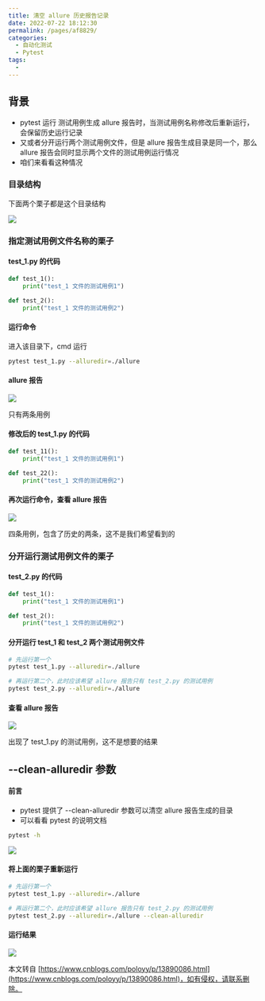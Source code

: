 ```yaml
---
title: 清空 allure 历史报告记录
date: 2022-07-22 18:12:30
permalink: /pages/af8829/
categories:
  - 自动化测试
  - Pytest
tags:
  - 
---
```

背景
--

*   pytest 运行 测试用例生成 allure 报告时，当测试用例名称修改后重新运行，会保留历史运行记录
*   又或者分开运行两个测试用例文件，但是 allure 报告生成目录是同一个，那么 allure 报告会同时显示两个文件的测试用例运行情况
*   咱们来看看这种情况

### 目录结构

下面两个栗子都是这个目录结构

![](https://img2020.cnblogs.com/blog/1896874/202010/1896874-20201028110652149-1920030839.png)

### 指定测试用例文件名称的栗子

#### test_1.py 的代码

```python
def test_1():
    print("test_1 文件的测试用例1")

def test_2():
    print("test_1 文件的测试用例2")
```

#### 运行命令

进入该目录下，cmd 运行

```bash
pytest test_1.py --alluredir=./allure
```

#### allure 报告

![](https://img2020.cnblogs.com/blog/1896874/202010/1896874-20201028111346609-886062831.png)

只有两条用例

#### 修改后的 test_1.py 的代码

```python
def test_11():
    print("test_1 文件的测试用例1")

def test_22():
    print("test_1 文件的测试用例2")
```

#### 再次运行命令，查看 allure 报告

![](https://img2020.cnblogs.com/blog/1896874/202010/1896874-20201028111355331-1963122828.png)

四条用例，包含了历史的两条，这不是我们希望看到的

### 分开运行测试用例文件的栗子

#### test_2.py 的代码

```python
def test_1():
    print("test_1 文件的测试用例1")

def test_2():
    print("test_1 文件的测试用例2")
```

#### 分开运行 test_1 和 test_2 两个测试用例文件

```bash
# 先运行第一个
pytest test_1.py --alluredir=./allure

# 再运行第二个，此时应该希望 allure 报告只有 test_2.py 的测试用例
pytest test_2.py --alluredir=./allure
```

#### 查看 allure 报告

![](https://img2020.cnblogs.com/blog/1896874/202010/1896874-20201028112004419-420743254.png)

出现了 test_1.py 的测试用例，这不是想要的结果

--clean-alluredir 参数
---------------------

#### 前言

*   pytest 提供了 --clean-alluredir 参数可以清空 allure 报告生成的目录
*   可以看看 pytest 的说明文档

```bash
pytest -h
```

![](https://img2020.cnblogs.com/blog/1896874/202010/1896874-20201028112503115-1419060590.png)

#### 将上面的栗子重新运行

```bash
# 先运行第一个
pytest test_1.py --alluredir=./allure

# 再运行第二个，此时应该希望 allure 报告只有 test_2.py 的测试用例
pytest test_2.py --alluredir=./allure --clean-alluredir
```

#### 运行结果

![](https://img2020.cnblogs.com/blog/1896874/202010/1896874-20201028113553241-1279045150.png)

  

本文转自 [https://www.cnblogs.com/poloyy/p/13890086.html](https://www.cnblogs.com/poloyy/p/13890086.html)，如有侵权，请联系删除。